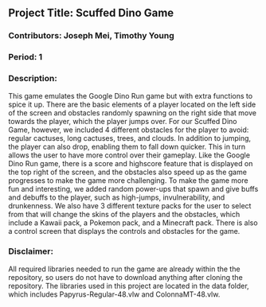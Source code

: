 ## Project Title: Scuffed Dino Game
### Contributors: Joseph Mei, Timothy Young
### Period: 1

### Description:
  This game emulates the Google Dino Run game but with extra functions to spice it up. There are the basic elements of a player located on the left side of the screen and obstacles randomly spawning on the right side that move towards the player, which the player jumps over. For our Scuffed Dino Game, however, we included 4 different obstacles for the player to avoid: regular cactuses,  long cactuses, trees, and clouds. In addition to jumping, the player can also drop, enabling them to fall down quicker. This in turn allows the user to have more control over their gameplay. 
  Like the Google Dino Run game, there is a score and highscore feature that is displayed on the top right of the screen, and the obstacles also speed up as the game progresses to make the game more challenging. To make the game more fun and interesting, we added random power-ups that spawn and give buffs and debuffs to the player, such as high-jumps, invulnerability, and drunkenness. We also have 3 different texture packs for the user to select from that will change the skins of the players and the obstacles, which include a Kawaii pack, a Pokemon pack, and a Minecraft pack. There is also a control screen that displays the controls and obstacles for the game.


### Disclaimer:
All required libraries needed to run the game are already within the the repository, so users do not have to download anything after cloning the repository. The libraries used in this project are located in the data folder, which includes Papyrus-Regular-48.vlw and ColonnaMT-48.vlw.
